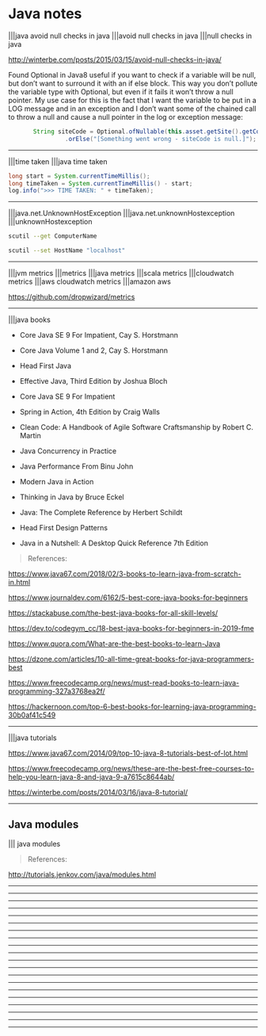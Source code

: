 # Java notes

|||java avoid null checks in java
|||avoid null checks in java
|||null checks in java

<http://winterbe.com/posts/2015/03/15/avoid-null-checks-in-java/>

Found Optional in Java8 useful if you want to check if a variable will be null, but don’t want to surround it with an if else block. This way you don’t pollute the variable type with Optional, but even if it fails it won’t throw a null pointer. My use case for this is the fact that I want the variable to be put in a LOG message and in an exception and I don’t want some of the chained call to throw a null and cause a null pointer in the log or exception message:

```java
       String siteCode = Optional.ofNullable(this.asset.getSite().getCode())
                .orElse("[Something went wrong - siteCode is null.]");
```

---

|||time taken
|||java time taken

```java
long start = System.currentTimeMillis(); 
long timeTaken = System.currentTimeMillis() - start; 
log.info(">>> TIME TAKEN: " + timeTaken);
```

---

|||java.net.UnknownHostException
|||java.net.unknownHostexception
|||unknownHostexception

```bash
scutil --get ComputerName

scutil --set HostName "localhost"
```

---

|||jvm metrics
|||metrics
|||java metrics
|||scala metrics
|||cloudwatch metrics
|||aws cloudwatch metrics
|||amazon aws

<https://github.com/dropwizard/metrics>

---

|||java books

- Core Java SE 9 For Impatient, Cay S. Horstmann

- Core Java Volume 1 and 2, Cay S. Horstmann

- Head First Java

- Effective Java, Third Edition by Joshua Bloch

- Core Java SE 9 For Impatient

- Spring in Action, 4th Edition by Craig Walls

- Clean Code: A Handbook of Agile Software Craftsmanship by Robert C. Martin

- Java Concurrency in Practice

- Java Performance From Binu John

- Modern Java in Action

- Thinking in Java by Bruce Eckel

- Java: The Complete Reference by Herbert Schildt

- Head First Design Patterns

- Java in a Nutshell: A Desktop Quick Reference 7th Edition

> References:

<https://www.java67.com/2018/02/3-books-to-learn-java-from-scratch-in.html>

<https://www.journaldev.com/6162/5-best-core-java-books-for-beginners>

<https://stackabuse.com/the-best-java-books-for-all-skill-levels/>

<https://dev.to/codegym_cc/18-best-java-books-for-beginners-in-2019-fme>

<https://www.quora.com/What-are-the-best-books-to-learn-Java>

<https://dzone.com/articles/10-all-time-great-books-for-java-programmers-best>

<https://www.freecodecamp.org/news/must-read-books-to-learn-java-programming-327a3768ea2f/>

<https://hackernoon.com/top-6-best-books-for-learning-java-programming-30b0af41c549>

---

|||java tutorials

<https://www.java67.com/2014/09/top-10-java-8-tutorials-best-of-lot.html>

<https://www.freecodecamp.org/news/these-are-the-best-free-courses-to-help-you-learn-java-8-and-java-9-a7615c8644ab/>

<https://winterbe.com/posts/2014/03/16/java-8-tutorial/>

---

## Java modules

||| java modules

> References:

<http://tutorials.jenkov.com/java/modules.html>

---
---
---
---
---

---
---
---
---
---

---
---
---
---
---

---
---
---
---
---
